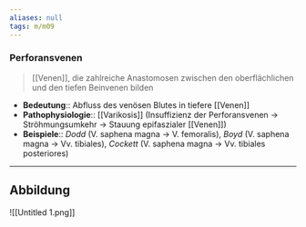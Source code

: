 ```yaml
---
aliases: null
tags: m/m09
---
```

### Perforansvenen 
> [[Venen]], die zahlreiche Anastomosen zwischen den oberflächlichen und den tiefen Beinvenen bilden
- **Bedeutung**:: Abfluss des venösen Blutes in tiefere [[Venen]]
- **Pathophysiologie**:: [[Varikosis]] (Insuffizienz der Perforansvenen → Ströhmungsumkehr → Stauung epifaszialer [[Venen]])
- **Beispiele**:: *Dodd* (V. saphena magna → V. femoralis), *Boyd* (V. saphena magna → Vv. tibiales), *Cockett* (V. saphena magna → Vv. tibiales posteriores)
---
## Abbildung

![[Untitled 1.png]]